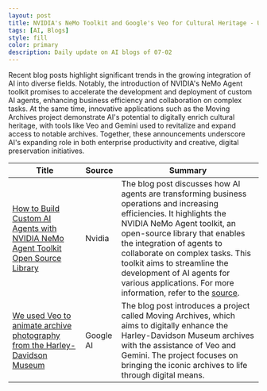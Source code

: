 ```yaml
---
layout: post
title: NVIDIA's NeMo Toolkit and Google's Veo for Cultural Heritage - Update on AI Blogs of 07-02
tags: [AI, Blogs]
style: fill
color: primary
description: Daily update on AI blogs of 07-02
---
```


Recent blog posts highlight significant trends in the growing integration of AI into diverse fields. Notably, the introduction of NVIDIA's NeMo Agent toolkit promises to accelerate the development and deployment of custom AI agents, enhancing business efficiency and collaboration on complex tasks. At the same time, innovative applications such as the Moving Archives project demonstrate AI's potential to digitally enrich cultural heritage, with tools like Veo and Gemini used to revitalize and expand access to notable archives. Together, these announcements underscore AI's expanding role in both enterprise productivity and creative, digital preservation initiatives.

| Title | Source | Summary |
|---|---|---|
| [How to Build Custom AI Agents with NVIDIA NeMo Agent Toolkit Open Source Library](https://developer.nvidia.com/blog/how-to-build-custom-ai-agents-with-nvidia-nemo-agent-toolkit-open-source-library/) | Nvidia | The blog post discusses how AI agents are transforming business operations and increasing efficiencies. It highlights the NVIDIA NeMo Agent toolkit, an open-source library that enables the integration of agents to collaborate on complex tasks. This toolkit aims to streamline the development of AI agents for various applications. For more information, refer to the <a href="https://developer.nvidia.com/blog/how-to-build-custom-ai-agents-with-nvidia-nemo-agent-toolkit-open-source-library/" rel="nofollow noopener" target="_self">source</a>. |
| [We used Veo to animate archive photography from the Harley-Davidson Museum](https://blog.google/outreach-initiatives/arts-culture/moving-archives/) | Google AI | The blog post introduces a project called Moving Archives, which aims to digitally enhance the Harley-Davidson Museum archives with the assistance of Veo and Gemini. The project focuses on bringing the iconic archives to life through digital means. |